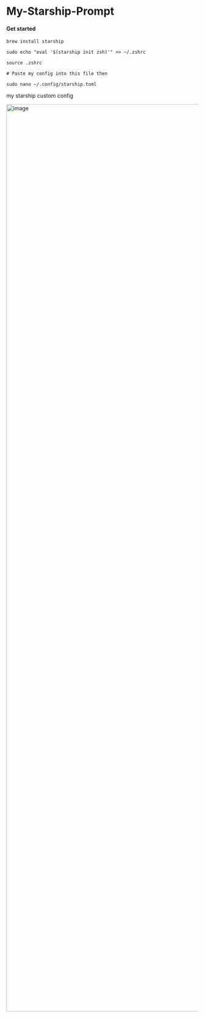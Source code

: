 # My-Starship-Prompt

#### Get started
```brew install starship```
```
sudo echo "eval '$(starship init zsh)'" >> ~/.zshrc
```
```
source .zshrc
```
```
# Paste my config into this file then

sudo nano ~/.config/starship.toml
```
my starship custom config

<img width="2370" alt="image" src="https://github.com/user-attachments/assets/af626cbe-9d77-47a3-866e-ff14b0485cf4">
